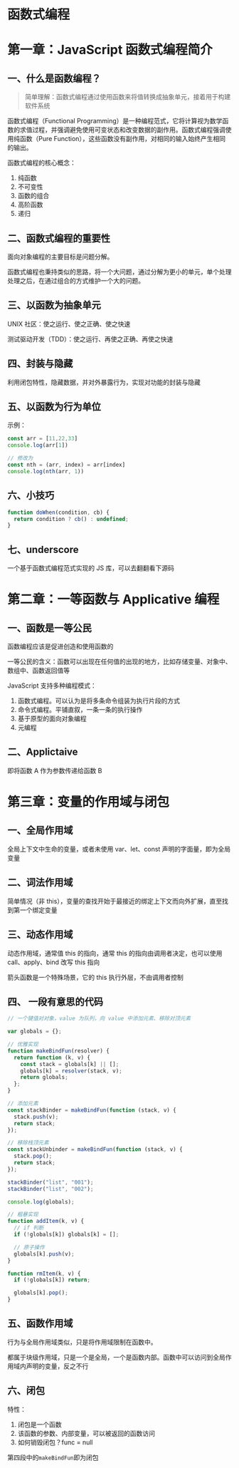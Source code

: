 # 函数式编程

# 第一章：JavaScript 函数式编程简介

## 一、什么是函数编程？

> 简单理解：函数式编程通过使用函数来将值转换成抽象单元，接着用于构建软件系统

函数式编程（Functional Programming）是一种编程范式，它将计算视为数学函数的求值过程，并强调避免使用可变状态和改变数据的副作用。函数式编程强调使用纯函数（Pure Function），这些函数没有副作用，对相同的输入始终产生相同的输出。

函数式编程的核心概念：

1. 纯函数
2. 不可变性
3. 函数的组合
4. 高阶函数
5. 递归

## 二、函数式编程的重要性

面向对象编程的主要目标是问题分解。

函数式编程也秉持类似的思路，将一个大问题，通过分解为更小的单元，单个处理处理之后，在通过组合的方式维护一个大的问题。

## 三、以函数为抽象单元

UNIX 社区：使之运行、使之正确、使之快速

测试驱动开发（TDD）：使之运行、再使之正确、再使之快速

## 四、封装与隐藏

利用闭包特性，隐藏数据，并对外暴露行为，实现对功能的封装与隐藏

## 五、以函数为行为单位

示例：

```js
const arr = [11,22,33]
console.log(arr[1])

// 修改为
const nth = (arr, index) = arr[index]
console.log(nth(arr, 1))

```

## 六、小技巧

```js
function doWhen(condition, cb) {
  return condition ? cb() : undefined;
}
```

## 七、underscore

一个基于函数式编程范式实现的 JS 库，可以去翻翻看下源码

# 第二章：一等函数与 Applicative 编程

## 一、函数是一等公民

函数编程应该是促进创造和使用函数的

一等公民的含义：函数可以出现在任何值的出现的地方，比如存储变量、对象中、数组中、函数返回值等

JavaScript 支持多种编程模式：

1. 函数式编程。可以认为是将多条命令组装为执行片段的方式
2. 命令式编程。平铺直叙，一条一条的执行操作
3. 基于原型的面向对象编程
4. 元编程

## 二、Applictaive

即将函数 A 作为参数传递给函数 B

# 第三章：变量的作用域与闭包

## 一、全局作用域

全局上下文中生命的变量，或者未使用 var、let、const 声明的字面量，即为全局变量

## 二、词法作用域

简单情况（非 this），变量的查找开始于最接近的绑定上下文而向外扩展，直至找到第一个绑定变量

## 三、动态作用域

动态作用域，通常值 this 的指向，通常 this 的指向由调用者决定，也可以使用 call、apply、bind 改写 this 指向

箭头函数是一个特殊场景，它的 this 执行外层，不由调用者控制

## 四、 一段有意思的代码

```js
// 一个键值对对象，value 为队列，向 value 中添加元素、移除对顶元素

var globals = {};

// 优雅实现
function makeBindFun(resolver) {
  return function (k, v) {
    const stack = globals[k] || [];
    globals[k] = resolver(stack, v);
    return globals;
  };
}

// 添加元素
const stackBinder = makeBindFun(function (stack, v) {
  stack.push(v);
  return stack;
});

// 移除栈顶元素
const stackUnbinder = makeBindFun(function (stack, v) {
  stack.pop();
  return stack;
});

stackBinder("list", "001");
stackBinder("list", "002");

console.log(globals);

// 粗暴实现
function addItem(k, v) {
  // if 判断
  if (!globals[k]) globals[k] = [];

  // 原子操作
  globals[k].push(v);
}

function rmItem(k, v) {
  if (!globals[k]) return;

  globals[k].pop();
}
```

## 五、函数作用域

行为与全局作用域类似，只是将作用域限制在函数中。

都属于块级作用域，只是一个是全局，一个是函数内部。函数中可以访问到全局作用域内声明的变量，反之不行

## 六、闭包

特性：

1. 闭包是一个函数
2. 该函数的参数、内部变量，可以被返回的函数访问
3. 如何销毁闭包？func = null

第四段中的`makeBindFun`即为闭包
